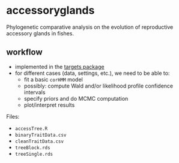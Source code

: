 # accessoryglands

Phylogenetic comparative analysis on the evolution of reproductive accessory glands in fishes.

## workflow

- implemented in the [targets package](https://books.ropensci.org/targets/)
- for different cases (data, settings, etc.), we need to be able to:
   - fit a basic `corHMM` model
   - possibly: compute Wald and/or likelihood profile confidence intervals
   - specify priors and do MCMC computation
   - plot/interpret results

Files:

- `accessTree.R`
- `binaryTraitData.csv`
- `cleanTraitData.csv`
- `treeBlock.rds`
- `treeSingle.rds`

